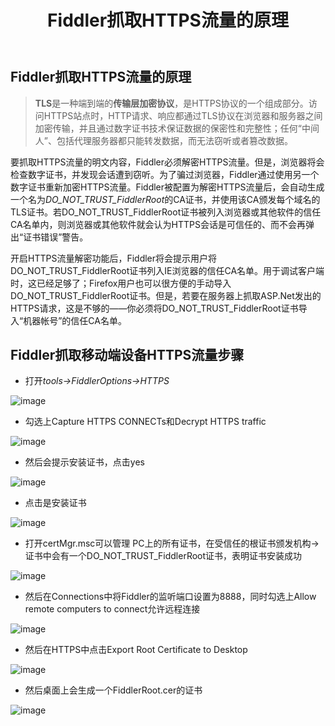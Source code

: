 ﻿---
layout:		post
title: 		Fiddler抓取HTTPS流量的原理
categories:	true
tags: 		[Window, Fiddler, Https, 前端, ]
---


## Fiddler抓取HTTPS流量的原理

> **TLS**是一种端到端的**传输层加密协议**，是HTTPS协议的一个组成部分。访问HTTPS站点时，HTTP请求、响应都通过TLS协议在浏览器和服务器之间加密传输，并且通过数字证书技术保证数据的保密性和完整性；任何“中间人”、包括代理服务器都只能转发数据，而无法窃听或者篡改数据。


要抓取HTTPS流量的明文内容，Fiddler必须解密HTTPS流量。但是，浏览器将会检查数字证书，并发现会话遭到窃听。为了骗过浏览器，Fiddler通过使用另一个数字证书重新加密HTTPS流量。Fiddler被配置为解密HTTPS流量后，会自动生成一个名为*DO_NOT_TRUST_FiddlerRoot*的CA证书，并使用该CA颁发每个域名的TLS证书。若DO_NOT_TRUST_FiddlerRoot证书被列入浏览器或其他软件的信任CA名单内，则浏览器或其他软件就会认为HTTPS会话是可信任的、而不会再弹出“证书错误”警告。

开启HTTPS流量解密功能后，Fiddler将会提示用户将DO_NOT_TRUST_FiddlerRoot证书列入IE浏览器的信任CA名单。用于调试客户端时，这已经足够了；Firefox用户也可以很方便的手动导入DO_NOT_TRUST_FiddlerRoot证书。但是，若要在服务器上抓取ASP.Net发出的HTTPS请求，这是不够的——你必须将DO_NOT_TRUST_FiddlerRoot证书导入“机器帐号”的信任CA名单。

## Fiddler抓取移动端设备HTTPS流量步骤
- 打开*tools->FiddlerOptions->HTTPS*


![image](http://oc26wuqdw.bkt.clouddn.com/1.png)
- 勾选上Capture HTTPS CONNECTs和Decrypt HTTPS traffic

![image](http://oc26wuqdw.bkt.clouddn.com/2.png)
- 然后会提示安装证书，点击yes

![image](http://oc26wuqdw.bkt.clouddn.com/3.png)
- 点击是安装证书

![image](http://oc26wuqdw.bkt.clouddn.com/4.png)
- 打开certMgr.msc可以管理  PC上的所有证书，在受信任的根证书颁发机构->证书中会有一个DO_NOT_TRUST_FiddlerRoot证书，表明证书安装成功

![image](http://oc26wuqdw.bkt.clouddn.com/5.png)
- 然后在Connections中将Fiddler的监听端口设置为8888，同时勾选上Allow remote computers to connect允许远程连接

![image](http://oc26wuqdw.bkt.clouddn.com/6.png)
- 然后在HTTPS中点击Export Root Certificate to Desktop

![image](http://oc26wuqdw.bkt.clouddn.com/7.png)
- 然后桌面上会生成一个FiddlerRoot.cer的证书

![image](http://oc26wuqdw.bkt.clouddn.com/8.png)